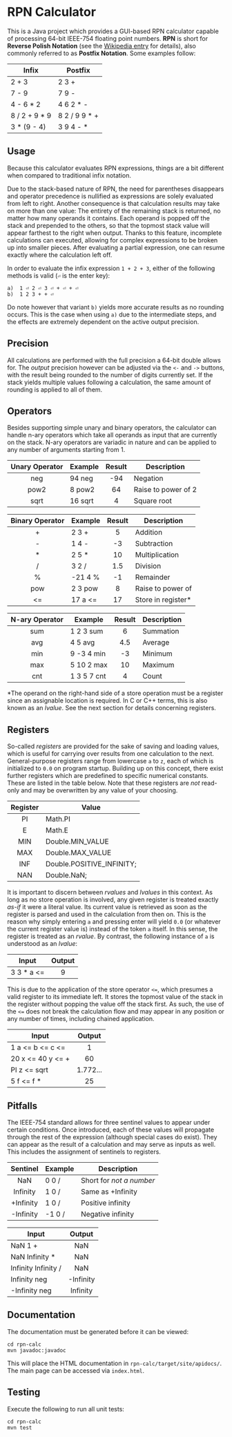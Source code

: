 # RPN Calculator
This is a Java project which provides a GUI-based RPN calculator
capable of processing 64-bit IEEE-754 floating point numbers.
**RPN** is short for **Reverse Polish Notation** (see the 
[Wikipedia entry](https://en.wikipedia.org/wiki/Reverse_Polish_notation)
for details), also commonly referred to as **Postfix Notation**.
Some examples follow:

Infix | Postfix
----- | -------
2 + 3 | 2 3 +
7 - 9 | 7 9 -
4 - 6 * 2 | 4 6 2 * -
8 / 2 + 9 * 9 | 8 2 / 9 9 * +
3 * (9 - 4) | 3 9 4 - *

## Usage
Because this calculator evaluates RPN expressions, things are
a bit different when compared to traditional infix notation.

Due to the stack-based nature of RPN, the need for parentheses
disappears and operator precedence is nullified as expressions
are solely evaluated from left to right.
Another consequence is that calculation results may take on
more than one value: The entirety of the remaining stack is returned,
no matter how many operands it contains. Each operand is popped off
the stack and prepended to the others, so that the topmost stack value
will appear farthest to the right when output. 
Thanks to this feature, incomplete calculations can executed, 
allowing for complex expressions to be broken up into smaller pieces.
After evaluating a partial expression, one can resume exactly where
the calculation left off.

In order to evaluate the infix expression `1 + 2 + 3`, either of the 
following methods is valid (`⏎` is the enter key): 
```
a)  1 ⏎ 2 ⏎ 3 ⏎ + ⏎ + ⏎
b)  1 2 3 + + ⏎
```
Do note however that variant `b)` yields more accurate results
as no rounding occurs. This is the case when using `a)` due to
the intermediate steps, and the effects are extremely dependent 
on the active output precision.

## Precision
All calculations are performed with the full precision a 64-bit double allows for.
The *output* precision however can be adjusted via the `<-` and `->` buttons,
with the result being rounded to the number of digits currently set.
If the stack yields multiple values following a calculation,
the same amount of rounding is applied to all of them.

## Operators
Besides supporting simple unary and binary operators,
the calculator can handle n-ary operators which take
all operands as input that are currently on the stack.
N-ary operators are variadic in nature and can be
applied to any number of arguments starting from 1.

Unary Operator | Example | Result | Description
:-------------:| ------- |:------:| -----------
neg  | 94 neg  | -94 | Negation
pow2 | 8 pow2  |  64 | Raise to power of 2
sqrt | 16 sqrt |   4 | Square root

Binary Operator | Example | Result | Description
:--------------:| ------- |:------:| -----------
\+  | 2 3 +   |  5   | Addition
\-  | 1 4 -   | -3   | Subtraction
\*  | 2 5 *   | 10   | Multiplication
/   | 3 2 /   |  1.5 | Division
%   | -21 4 % | -1   | Remainder
pow | 2 3 pow |  8   | Raise to power of
<=  | 17 a <= | 17   | Store in register\*

N-ary Operator | Example | Result | Description
:-------------:| ------- |:------:| -----------
sum | 1 2 3 sum   |  6   | Summation     
avg | 4 5 avg     |  4.5 | Average
min | 9 -3 4 min  | -3   | Minimum
max | 5 10 2 max  | 10   | Maximum
cnt | 1 3 5 7 cnt |  4   | Count

\*The operand on the right-hand side of a store operation
must be a register since an assignable location is required.
In C or C++ terms, this is also known as an *lvalue*.
See the next section for details concerning registers.

## Registers
So-called *registers* are provided for the sake of saving and loading values,
which is useful for carrying over results from one calculation to the next.
General-purpose registers range from lowercase `a` to `z`, each of which is
initialized to `0.0` on program startup.
Building up on this concept, there exist further registers which are
predefined to specific numerical constants. These are listed in the table below.
Note that these registers are *not* read-only and may be overwritten by any
value of your choosing.

Register | Value
:-------:| -----
PI  | Math.PI
E   | Math.E
MIN | Double.MIN_VALUE
MAX | Double.MAX_VALUE
INF | Double.POSITIVE_INFINITY;
NAN | Double.NaN;

It is important to discern between *rvalues* and *lvalues* in this context.
As long as no store operation is involved, any given register is treated
exactly *as-if* it were a literal value. Its current value is retrieved
as soon as the register is parsed and used in the calculation from then on.
This is the reason why simply entering `a` and pressing enter will yield `0.0`
(or whatever the current register value is) instead of the token `a` itself.
In this sense, the register is treated as an *rvalue*.
By contrast, the following instance of `a` is understood as an *lvalue*:

Input | Output
----- | :----:
3 3 * a <= | 9

This is due to the application of the store operator `<=`, which presumes
a valid register to its immediate left. It stores the topmost value of
the stack in the register without popping the value off the stack first.
As such, the use of the `<=` does not break the calculation flow and may
appear in any position or any number of times, including chained application.

Input | Output
----- | :----:
1 a <= b <= c <= | 1
20 x <= 40 y <= + | 60
PI z <= sqrt | 1.772...
5 f <= f * | 25 

## Pitfalls
The IEEE-754 standard allows for three sentinel values to appear under
certain conditions. Once introduced, each of these values will propagate
through the rest of the expression (although special cases do exist).
They can appear as the result of a calculation and may serve as inputs as well.
This includes the assignment of sentinels to registers. 

Sentinel | Example | Description 
:-------:| --------| ------------
NaN       | 0 0 /  | Short for *not a number*
Infinity  | 1 0 /  | Same as +Infinity
+Infinity | 1 0 /  | Positive infinity
-Infinity | -1 0 / | Negative infinity 

Input | Output
----- | :----:
NaN 1 + | NaN
NaN Infinity * | NaN
Infinity Infinity / | NaN
Infinity neg  | -Infinity
-Infinity neg | Infinity

## Documentation
The documentation must be generated before it can be viewed:
```shell
cd rpn-calc
mvn javadoc:javadoc
```
This will place the HTML documentation in `rpn-calc/target/site/apidocs/`.
The main page can be accessed via `index.html`.

## Testing
Execute the following to run all unit tests:
```shell
cd rpn-calc
mvn test
```